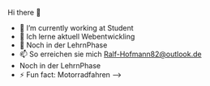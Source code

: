  Hi there 👋

- 🔭 I’m currently working at Student
- 🌱 Ich lerne aktuell Webentwickling
- 👯 Noch in der LehrnPhase
- 📫 So erreichen sie mich Ralf-Hofmann82@outlook.de
-  Noch in der LehrnPhase
- ⚡ Fun fact: Motorradfahren
-->
